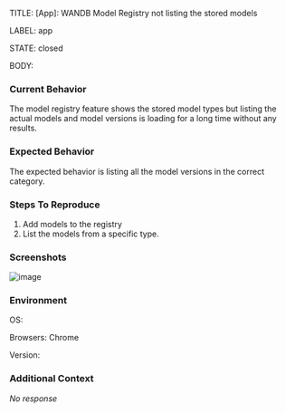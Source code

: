 TITLE:
[App]: WANDB Model Registry not listing the stored models

LABEL:
app

STATE:
closed

BODY:
### Current Behavior

The model registry feature shows the stored model types but listing the actual models and model versions is loading for a long time without any results.

### Expected Behavior

The expected behavior is listing all the model versions in the correct category.

### Steps To Reproduce

1. Add models to the registry
2. List the models from a specific type.

### Screenshots

![image](https://user-images.githubusercontent.com/51126721/232624208-821b6a42-4a0e-436a-98af-2e3fc713b20c.png)


### Environment

OS:

Browsers: Chrome

Version:


### Additional Context

_No response_

